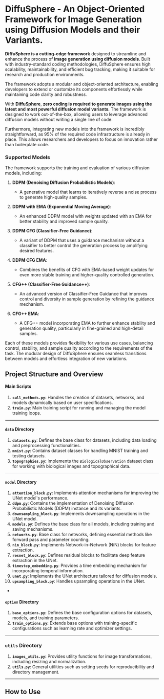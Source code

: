 # DiffuSphere - An Object-Oriented Framework for Image Generation using Diffusion Models and their Variants.

**DiffuSphere is a cutting-edge framework** designed to streamline and enhance the process of **image generation using diffusion models**. Built with industry-standard coding methodologies, DiffuSphere ensures high scalability, maintainability, and efficient bug tracking, making it suitable for research and production environments. 

The framework adopts a modular and object-oriented architecture, enabling developers to extend or customize its components effortlessly while maintaining code clarity and robustness.

With **DiffuSphere**, **zero coding is required to generate images using the latest and most powerful diffusion model variants**. The framework is designed to work out-of-the-box, allowing users to leverage advanced diffusion models without writing a single line of code. 

Furthermore, integrating new models into the framework is incredibly straightforward, as 95% of the required code infrastructure is already in place. This allows researchers and developers to focus on innovation rather than boilerplate code.

### Supported Models

The framework supports the training and evaluation of various diffusion models, including:

1. **DDPM (Denoising Diffusion Probabilistic Models)**:
   - A generative model that learns to iteratively reverse a noise process to generate high-quality samples.

2. **DDPM with EMA (Exponential Moving Average)**:
   - An enhanced DDPM model with weights updated with an EMA for better stability and improved sample quality.

3. **DDPM CFG (Classifier-Free Guidance)**:
   - A variant of DDPM that uses a guidance mechanism without a classifier to better control the generation process by amplifying desired features.

4. **DDPM CFG EMA**:
   - Combines the benefits of CFG with EMA-based weight updates for even more stable training and higher-quality controlled generation.

5. **CFG++ (Classifier-Free Guidance++)**:
   - An advanced version of Classifier-Free Guidance that improves control and diversity in sample generation by refining the guidance mechanism.

6. **CFG++ EMA**:
   - A CFG++ model incorporating EMA to further enhance stability and generation quality, particularly in fine-grained and high-detail samples.

Each of these models provides flexibility for various use cases, balancing control, stability, and sample quality according to the requirements of the task. The modular design of DiffuSphere ensures seamless transitions between models and effortless integration of new variations.


## Project Structure and Overview

#### Main Scripts

1. **`call_methods.py`**: Handles the creation of datasets, networks, and models dynamically based on user specifications.
2. **`train.py`**: Main training script for running and managing the model training loops.

<hr style="border: 0.2px solid #ccc;" />

#### `data` Directory
1. **`datasets.py`**: Defines the base class for datasets, including data loading and preprocessing functionalities.
2. **`mnist.py`**: Contains dataset classes for handling MNIST training and testing datasets.
3. **`topographies.py`**: Implements the `BiologicalObservation` dataset class for working with biological images and topographical data.

<hr style="border: 0; height: 1px; background: #e1e4e8;" />

#### `model` Directory
1. **`attention_block.py`**: Implements attention mechanisms for improving the UNet model's performance.
2. **`ddpm.py`**: Contains the implementation of Denoising Diffusion Probabilistic Models (DDPM) instance and its variants. 
3. **`downsampling_block.py`**: Implements downsampling operations in the UNet model.
4. **`models.py`**: Defines the base class for all models, including training and saving mechanisms.
5. **`networks.py`**: Base class for networks, defining essential methods like forward pass and parameter counting.
6. **`nin_block.py`**: Implements Network-in-Network (NiN) blocks for feature extraction.
7. **`resnet_block.py`**: Defines residual blocks to facilitate deep feature extraction in the UNet.
8. **`timestep_embedding.py`**: Provides a time embedding mechanism for incorporating temporal information.
9. **`unet.py`**: Implements the UNet architecture tailored for diffusion models.
10. **`upsampling_block.py`**: Handles upsampling operations in the UNet.

-  

#### `option` Directory
1. **`base_options.py`**: Defines the base configuration options for datasets, models, and training parameters.
2. **`train_options.py`**: Extends base options with training-specific configurations such as learning rate and optimizer settings.

---

### `utils` Directory
1. **`images_utils.py`**: Provides utility functions for image transformations, including resizing and normalization.
2. **`utils.py`**: General utilities such as setting seeds for reproducibility and directory management.

---

## How to Use
